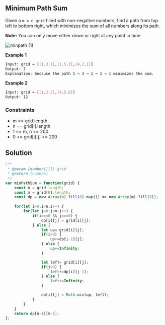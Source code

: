 
## Minimum Path Sum

Given a ```m x n grid``` filled with non-negative numbers, find a path from top left to bottom right, which minimizes the sum of all numbers along its path.

**Note:** You can only move either down or right at any point in time.

![minpath (1)](https://github.com/surshreya/leetcode-150/assets/118065908/baf76fb4-22fa-40a3-b1e7-b1408867e94f)

**Example 1**
```bash
Input: grid = [[1,3,1],[1,5,1],[4,2,1]]
Output: 7
Explanation: Because the path 1 → 3 → 1 → 1 → 1 minimizes the sum.
```

**Example 2**
```bash
Input: grid = [[1,2,3],[4,5,6]]
Output: 12
```

### Constraints

- m == grid.length
- n == grid[i].length
- 1 <= m, n <= 200
- 0 <= grid[i][j] <= 200

 
## Solution

```javascript
/**
 * @param {number[][]} grid
 * @return {number}
 */
var minPathSum = function(grid) {
    const n = grid.length;
    const m = grid[0].length;
    const dp = new Array(n).fill(0).map(() => new Array(m).fill(0));
    
    for(let i=0;i<n;i++) {
        for(let j=0;j<m;j++) {
            if(i===0 && j===0) {
                dp[i][j] = grid[i][j];
            } else {
                let up= grid[i][j];
                if(i>0) {
                    up+=dp[i-1][j];
                } else {
                    up+=Infinity;
                }

                let left= grid[i][j];
                if(j>0) {
                    left+=dp[i][j-1];
                } else {
                    left+=Infinity;
                }

                dp[i][j] = Math.min(up, left);
            }
        }
    }
    return dp[n-1][m-1];
};
```

